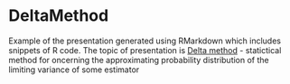 # DeltaMethod
Example of the presentation generated using RMarkdown which includes snippets of R code. The topic of presentation is [Delta method](https://en.wikipedia.org/wiki/Delta_method) - statictical method for oncerning the approximating probability distribution of the limiting variance of some estimator
